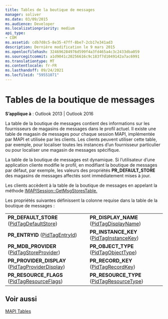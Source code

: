 ```yaml
---
title: Tables de la boutique de messages
manager: soliver
ms.date: 03/09/2015
ms.audience: Developer
ms.localizationpriority: medium
api_type:
- COM
ms.assetid: cdb7d8c5-8e35-47ff-8be7-2cb17e341ad3
description: Dernière modification le 9 mars 2015
ms.openlocfilehash: 324696284976d599f4a3fd465a4c3c2433dba059
ms.sourcegitcommit: a1d9041c20256616c9c183f7d1049142a7ac6991
ms.translationtype: MT
ms.contentlocale: fr-FR
ms.lasthandoff: 09/24/2021
ms.locfileid: "59551071"
---
```

# <a name="message-store-tables"></a>Tables de la boutique de messages

  
  
**S’applique à** : Outlook 2013 | Outlook 2016 
  
La table de la boutique de messages contient des informations sur les fournisseurs de magasins de messages dans le profil actuel. Il existe une table de magasin de messages pour chaque session MAPI, implémentée par MAPI et utilisée par les clients. Les clients peuvent utiliser cette table, par exemple, pour localiser toutes les instances d’un fournisseur particulier ou pour localiser une magasin de messages spécifique. 
  
La table de la boutique de messages est dynamique. Si l’utilisateur d’une application cliente modifie le profil, en modifiant la boutique de messages par défaut, par exemple, les valeurs des propriétés **PR_DEFAULT_STORE** des magasins de messages affectés sont immédiatement mises à jour. 
  
Les clients accèdent à la table de la boutique de messages en appelant la méthode [IMAPISession::GetMsgStoresTable.](imapisession-getmsgstorestable.md) 
  
Les propriétés suivantes définissent la colonne requise dans la table de la boutique de messages :
  
|||
|:-----|:-----|
|**PR_DEFAULT_STORE** ([PidTagDefaultStore](pidtagdefaultstore-canonical-property.md))  <br/> |**PR_DISPLAY_NAME** ([PidTagDisplayName](pidtagdisplayname-canonical-property.md))  <br/> |
|**PR_ENTRYID** ([PidTagEntryId](pidtagentryid-canonical-property.md))  <br/> |**PR_INSTANCE_KEY** ([PidTagInstanceKey](pidtaginstancekey-canonical-property.md))  <br/> |
|**PR_MDB_PROVIDER** ([PidTagStoreProvider](pidtagstoreprovider-canonical-property.md))  <br/> |**PR_OBJECT_TYPE** ([PidTagObjectType](pidtagobjecttype-canonical-property.md))  <br/> |
|**PR_PROVIDER_DISPLAY** ([PidTagProviderDisplay](pidtagproviderdisplay-canonical-property.md))  <br/> |**PR_RECORD_KEY** ([PidTagRecordKey](pidtagrecordkey-canonical-property.md))  <br/> |
|**PR_RESOURCE_FLAGS** ([PidTagResourceFlags](pidtagresourceflags-canonical-property.md))  <br/> |**PR_RESOURCE_TYPE** ([PidTagResourceType](pidtagresourcetype-canonical-property.md))  <br/> |
   
## <a name="see-also"></a>Voir aussi



[MAPI Tables](mapi-tables.md)

